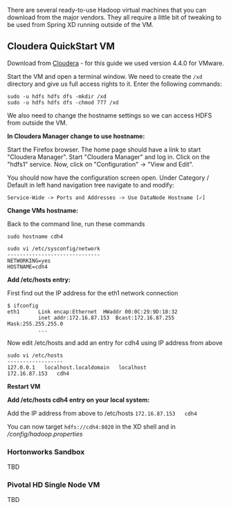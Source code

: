 There are several ready-to-use Hadoop virtual machines that you can download from the major vendors. They all require a little bit of tweaking to be used from Spring XD running outside of the VM.

## Cloudera QuickStart VM

Download from [Cloudera](http://www.cloudera.com/content/support/en/downloads.html) - for this guide we used version 4.4.0 for VMware.

Start the VM and open a terminal window. We need to create the `/xd` directory and give us full access rights to it. Enter the following commands:

```
sudo -u hdfs hdfs dfs -mkdir /xd
sudo -u hdfs hdfs dfs -chmod 777 /xd
``` 

We also need to change the hostname settings so we can access HDFS from outside the VM.

**In Cloudera Manager change to use hostname:**

Start the Firefox browser. The home page should have a link to start "Cloudera Manager". Start "Cloudera Manager" and log in. Click on the "hdfs1" service. Now, click on "Configuration" -> "View and Edit".

You should now have the configuration screen open. Under Category / Default in left hand navigation tree navigate to and modify:

    Service-Wide -> Ports and Addresses -> Use DataNode Hostname [✓]

**Change VMs hostname:**

Back to the command line, run these commands

`sudo hostname cdh4`

```
sudo vi /etc/sysconfig/network
------------------------------
NETWORKING=yes
HOSTNAME=cdh4
```

**Add /etc/hosts entry:**

First find out the IP address for the eth1 network connection

```
$ ifconfig
eth1      Link encap:Ethernet  HWaddr 00:0C:29:9D:18:32  
          inet addr:172.16.87.153  Bcast:172.16.87.255  Mask:255.255.255.0
          ...
```

Now edit /etc/hosts and add an entry for cdh4 using IP address from above

```
sudo vi /etc/hosts
------------------
127.0.0.1   localhost.localdomain   localhost
172.16.87.153   cdh4
```

**Restart VM**

**Add /etc/hosts cdh4 entry on your local system:**

Add the IP address from above to /etc/hosts
`172.16.87.153   cdh4`

You can now target `hdfs://cdh4:8020` in the XD shell and in _/config/hadoop.properties_


### Hortonworks Sandbox

TBD


### Pivotal HD Single Node VM

TBD
